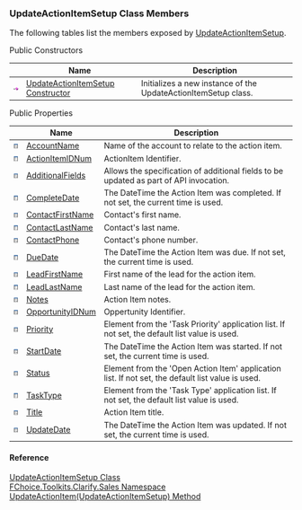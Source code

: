 ﻿### UpdateActionItemSetup Class Members

The following tables list the members exposed by [UpdateActionItemSetup](FChoice.Toolkits.Clarify~FChoice.Toolkits.Clarify.Sales.UpdateActionItemSetup.md).

Public Constructors

|   | Name | Description |
| --- | --- | --- |
| ![Public Constructor](dotnetimages/publicConstructor.png) | [UpdateActionItemSetup Constructor](FChoice.Toolkits.Clarify~FChoice.Toolkits.Clarify.Sales.UpdateActionItemSetup~_ctor.md) | Initializes a new instance of the UpdateActionItemSetup class.   |



Public Properties

|   | Name | Description |
| --- | --- | --- |
| ![Public Property](dotnetimages/publicProperty.png) | [AccountName](FChoice.Toolkits.Clarify~FChoice.Toolkits.Clarify.Sales.UpdateActionItemSetup~AccountName.md) | Name of the account to relate to the action item.   |
| ![Public Property](dotnetimages/publicProperty.png) | [ActionItemIDNum](FChoice.Toolkits.Clarify~FChoice.Toolkits.Clarify.Sales.UpdateActionItemSetup~ActionItemIDNum.md) | ActionItem Identifier.   |
| ![Public Property](dotnetimages/publicProperty.png) | [AdditionalFields](FChoice.Toolkits.Clarify~FChoice.Toolkits.Clarify.Sales.UpdateActionItemSetup~AdditionalFields.md) | Allows the specification of additional fields to be updated as part of API invocation.   |
| ![Public Property](dotnetimages/publicProperty.png) | [CompleteDate](FChoice.Toolkits.Clarify~FChoice.Toolkits.Clarify.Sales.UpdateActionItemSetup~CompleteDate.md) | The DateTime the Action Item was completed. If not set, the current time is used.   |
| ![Public Property](dotnetimages/publicProperty.png) | [ContactFirstName](FChoice.Toolkits.Clarify~FChoice.Toolkits.Clarify.Sales.UpdateActionItemSetup~ContactFirstName.md) | Contact's first name.   |
| ![Public Property](dotnetimages/publicProperty.png) | [ContactLastName](FChoice.Toolkits.Clarify~FChoice.Toolkits.Clarify.Sales.UpdateActionItemSetup~ContactLastName.md) | Contact's last name.   |
| ![Public Property](dotnetimages/publicProperty.png) | [ContactPhone](FChoice.Toolkits.Clarify~FChoice.Toolkits.Clarify.Sales.UpdateActionItemSetup~ContactPhone.md) | Contact's phone number.   |
| ![Public Property](dotnetimages/publicProperty.png) | [DueDate](FChoice.Toolkits.Clarify~FChoice.Toolkits.Clarify.Sales.UpdateActionItemSetup~DueDate.md) | The DateTime the Action Item was due. If not set, the current time is used.   |
| ![Public Property](dotnetimages/publicProperty.png) | [LeadFirstName](FChoice.Toolkits.Clarify~FChoice.Toolkits.Clarify.Sales.UpdateActionItemSetup~LeadFirstName.md) | First name of the lead for the action item.   |
| ![Public Property](dotnetimages/publicProperty.png) | [LeadLastName](FChoice.Toolkits.Clarify~FChoice.Toolkits.Clarify.Sales.UpdateActionItemSetup~LeadLastName.md) | Last name of the lead for the action item.   |
| ![Public Property](dotnetimages/publicProperty.png) | [Notes](FChoice.Toolkits.Clarify~FChoice.Toolkits.Clarify.Sales.UpdateActionItemSetup~Notes.md) | Action Item notes.   |
| ![Public Property](dotnetimages/publicProperty.png) | [OpportunityIDNum](FChoice.Toolkits.Clarify~FChoice.Toolkits.Clarify.Sales.UpdateActionItemSetup~OpportunityIDNum.md) | Oppertunity Identifier.   |
| ![Public Property](dotnetimages/publicProperty.png) | [Priority](FChoice.Toolkits.Clarify~FChoice.Toolkits.Clarify.Sales.UpdateActionItemSetup~Priority.md) | Element from the 'Task Priority' application list. If not set, the default list value is used.   |
| ![Public Property](dotnetimages/publicProperty.png) | [StartDate](FChoice.Toolkits.Clarify~FChoice.Toolkits.Clarify.Sales.UpdateActionItemSetup~StartDate.md) | The DateTime the Action Item was started. If not set, the current time is used.   |
| ![Public Property](dotnetimages/publicProperty.png) | [Status](FChoice.Toolkits.Clarify~FChoice.Toolkits.Clarify.Sales.UpdateActionItemSetup~Status.md) | Element from the 'Open Action Item' application list. If not set, the default list value is used.   |
| ![Public Property](dotnetimages/publicProperty.png) | [TaskType](FChoice.Toolkits.Clarify~FChoice.Toolkits.Clarify.Sales.UpdateActionItemSetup~TaskType.md) | Element from the 'Task Type' application list. If not set, the default list value is used.   |
| ![Public Property](dotnetimages/publicProperty.png) | [Title](FChoice.Toolkits.Clarify~FChoice.Toolkits.Clarify.Sales.UpdateActionItemSetup~Title.md) | Action Item title.   |
| ![Public Property](dotnetimages/publicProperty.png) | [UpdateDate](FChoice.Toolkits.Clarify~FChoice.Toolkits.Clarify.Sales.UpdateActionItemSetup~UpdateDate.md) | The DateTime the Action Item was updated. If not set, the current time is used.   |





#### Reference

[UpdateActionItemSetup Class](FChoice.Toolkits.Clarify~FChoice.Toolkits.Clarify.Sales.UpdateActionItemSetup.md)  
[FChoice.Toolkits.Clarify.Sales Namespace](FChoice.Toolkits.Clarify~FChoice.Toolkits.Clarify.Sales_namespace.md)  
[UpdateActionItem(UpdateActionItemSetup) Method](FChoice.Toolkits.Clarify~FChoice.Toolkits.Clarify.Sales.SalesToolkit~UpdateActionItem(UpdateActionItemSetup).md)